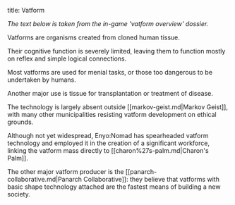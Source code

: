 title: Vatform

_The text below is taken from the in-game 'vatform overview' dossier._

Vatforms are organisms created from cloned human tissue.

Their cognitive function is severely limited, leaving them to function mostly on reflex and simple logical connections.

Most vatforms are used for menial tasks, or those too dangerous to be undertaken by humans.

Another major use is tissue for transplantation or treatment of disease.

The technology is largely absent outside [[markov-geist.md|Markov Geist]], with many other municipalities resisting vatform development on ethical grounds.

Although not yet widespread, Enyo:Nomad has spearheaded vatform technology and employed it in the creation of a significant workforce, linking the vatform mass directly to [[charon%27s-palm.md|Charon's Palm]].

The other major vatform producer is the [[panarch-collaborative.md|Panarch Collaborative]]: they believe that vatforms with basic shape technology attached are the fastest means of building a new society.

<!-- 
NewPP limit report
Preprocessor node count: 1/1000000
Post‐expand include size: 0/2097152 bytes
Template argument size: 0/2097152 bytes
Expensive parser function count: 0/100
-->

<!-- Saved in parser cache with key fs_error420_com:pcache:idhash:220-0!*!0!*!*!*!* and timestamp 20140723015123 -->